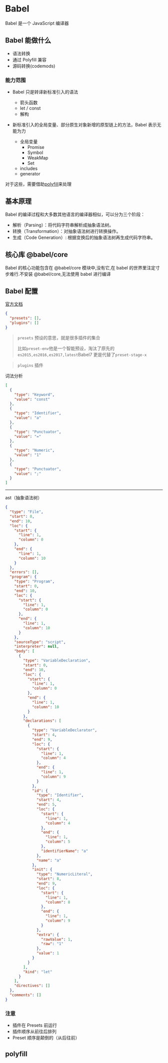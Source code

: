 # Babel

Babel 是一个 JavaScript 编译器

## Babel 能做什么

- 语法转换
- 通过 Polyfill 兼容
- 源码转换(codemods)

### 能力范围

- Babel 只是转译新标准引入的语法
  - 箭头函数
  - let / const
  - 解构
- 新标准引入的全局变量、部分原生对象新增的原型链上的方法，Babel 表示无能为力

  - 全局变量
    - Promise
    - Symbol
    - WeakMap
    - Set
  - includes
  - generator

对于这些，需要借助[polyfill](#polyfill)来处理

## 基本原理

Babel 的编译过程和大多数其他语言的编译器相似，可以分为三个阶段：

- 解析（Parsing）：将代码字符串解析成抽象语法树。
- 转换（Transformation）：对抽象语法树进行转换操作。
- 生成（Code Generation）: 根据变换后的抽象语法树再生成代码字符串。

## 核心库 @babel/core

Babel 的核心功能包含在 @babel/core 模块中,没有它,在 babel 的世界里注定寸步难行.不安装 @babel/core,无法使用 babel 进行编译

## Babel 配置

[官方文档](https://babel.docschina.org/docs/en/configuration)

```json
{
  "presets": [],
  "plugins": []
}
```

> `presets` 预设的意思，就是很多插件的集合
>
> 比如`preset-env`他是一个智能预设，淘汰了原先的`es2015,es2016,es2017,latest`Babel7 更是代替了`preset-stage-x`

> `plugins` 插件

词法分析

```json
[
  {
    "type": "Keyword",
    "value": "const"
  },
  {
    "type": "Identifier",
    "value": "a"
  },
  {
    "type": "Punctuator",
    "value": "="
  },
  {
    "type": "Numeric",
    "value": "1"
  },
  {
    "type": "Punctuator",
    "value": ";"
  }
]
```

---

ast（抽象语法树）

```json
{
  "type": "File",
  "start": 0,
  "end": 10,
  "loc": {
    "start": {
      "line": 1,
      "column": 0
    },
    "end": {
      "line": 1,
      "column": 10
    }
  },
  "errors": [],
  "program": {
    "type": "Program",
    "start": 0,
    "end": 10,
    "loc": {
      "start": {
        "line": 1,
        "column": 0
      },
      "end": {
        "line": 1,
        "column": 10
      }
    },
    "sourceType": "script",
    "interpreter": null,
    "body": [
      {
        "type": "VariableDeclaration",
        "start": 0,
        "end": 10,
        "loc": {
          "start": {
            "line": 1,
            "column": 0
          },
          "end": {
            "line": 1,
            "column": 10
          }
        },
        "declarations": [
          {
            "type": "VariableDeclarator",
            "start": 4,
            "end": 9,
            "loc": {
              "start": {
                "line": 1,
                "column": 4
              },
              "end": {
                "line": 1,
                "column": 9
              }
            },
            "id": {
              "type": "Identifier",
              "start": 4,
              "end": 5,
              "loc": {
                "start": {
                  "line": 1,
                  "column": 4
                },
                "end": {
                  "line": 1,
                  "column": 5
                },
                "identifierName": "a"
              },
              "name": "a"
            },
            "init": {
              "type": "NumericLiteral",
              "start": 8,
              "end": 9,
              "loc": {
                "start": {
                  "line": 1,
                  "column": 8
                },
                "end": {
                  "line": 1,
                  "column": 9
                }
              },
              "extra": {
                "rawValue": 1,
                "raw": "1"
              },
              "value": 1
            }
          }
        ],
        "kind": "let"
      }
    ],
    "directives": []
  },
  "comments": []
}
```

### 注意

- 插件在 Presets 前运行
- 插件顺序从前往后排列
- Preset 顺序是颠倒的（从后往前）

## polyfill
